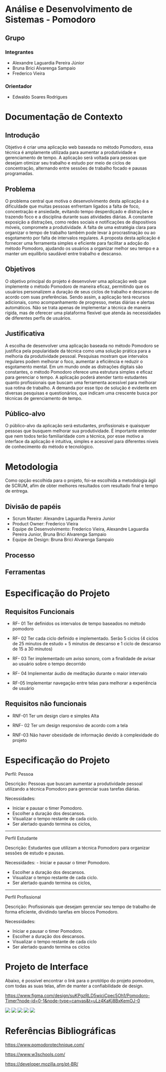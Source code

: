 # Análise e Desenvolvimento de Sistemas - Pomodoro

## Grupo
### Integrantes
* Alexandre Laguardia Pereira Júnior
* Bruna Brici Alvarenga Sampaio
* Frederico Vieira
### Orientador
* Edwaldo Soares Rodrigues

# Documentação de Contexto  

## Introdução
Objetivo é criar uma aplicação web baseada no método Pomodoro, essa técnica é
amplamente utilizada para aumentar a produtividade e gerenciamento de tempo. A
aplicação será voltada para pessoas que desejam otimizar seu trabalho e estudo por meio
de ciclos de concentração, alternando entre sessões de trabalho focado e pausas
programadas.

## Problema
O problema central que motiva o desenvolvimento desta aplicação é a dificuldade que
muitas pessoas enfrentam ligados a falta de foco, concentração e ansiedade, evitando
tempo desperdiçado e distrações e trazendo foco e a disciplina durante suas atividades
diárias. A constante exposição a distrações, como redes sociais e notificações de
dispositivos móveis, compromete a produtividade. A falta de uma estratégia clara para
organizar o tempo de trabalho também pode levar à procrastinação ou ao esgotamento por
falta de intervalos regulares. A proposta desta aplicação é fornecer uma ferramenta simples
e eficiente para facilitar a adoção do método Pomodoro, ajudando os usuários a organizar
melhor seu tempo e a manter um equilíbrio saudável entre trabalho e descanso.

## Objetivos
O objetivo principal do projeto é desenvolver uma aplicação web que implemente o método
Pomodoro de maneira eficaz, permitindo que os usuários personalizem a duração de seus
ciclos de trabalho e descanso de acordo com suas preferências. Sendo assim, a aplicação
terá recursos adicionais, como acompanhamento de progresso, metas diárias e alertas
automáticos. Não se trata apenas de implementar a técnica de maneira rígida, mas de
oferecer uma plataforma flexível que atenda às necessidades de diferentes perfis de
usuários.

## Justificativa
A escolha de desenvolver uma aplicação baseada no método Pomodoro se justifica pela
popularidade da técnica como uma solução prática para a melhoria da produtividade
pessoal. Pesquisas mostram que intervalos regulares podem melhorar o foco, aumentar a
eficiência e reduzir o esgotamento mental. Em um mundo onde as distrações digitais são
constantes, o método Pomodoro oferece uma estrutura simples e eficaz para gerenciar o
tempo. A aplicação poderá atender tanto estudantes quanto profissionais que buscam uma
ferramenta acessível para melhorar sua rotina de trabalho. A demanda por esse tipo de
solução é evidente em diversas pesquisas e questionários, que indicam uma crescente
busca por técnicas de gerenciamento de tempo.

## Público-alvo
O público-alvo da aplicação será estudantes, profissionais e quaisquer pessoas que
busquem melhorar sua produtividade. É importante entender que nem todos terão
familiaridade com a técnica, por esse motivo a interface da aplicação é intuitiva, simples e
acessível para diferentes níveis de conhecimento do método e tecnológico.

# Metodologia
Como opção escolhida para o projeto, foi-se escolhida a metodologia ágil de SCRUM, afim de obter melhores resultados com resultado final e tempo de entrega.

## Divisão de papéis
* Scrum Master: Alexandre Laguardia Pereira Junior
* Product Owner: Frederico Vieira
* Equipe de Desenvolvimento: Frederico Vieira, Alexandre Laguardia Pereira Junior, Bruna Brici Alvarenga Sampaio
* Equipe de Design: Bruna Brici Alvarenga Sampaio
## Processo
## Ferramentas

# Especificação do Projeto

## Requisitos Funcionais
* RF- 01 Ter definidos os intervalos de tempo baseados no método pomodoro

* RF- 02 Ter cada ciclo definido e implementado. Serão 5 ciclos (4 ciclos de 25 minutos de estudo + 5 minutos de descanso e 1 ciclo de descanso de 15 a 30 minutos)
* RF- 03 Ter implementado um aviso sonoro, com a finalidade de avisar ao usuário sobre o tempo decorrido

* RF- 04 Implementar áudio de meditação durante o maior intervalo

* RF-05 Implementar navegação entre telas para melhorar a experiência de usuário

## Requisitos não funcionais

* RNF-01 Ter um design claro e simples Alta

* RNF- 02 Ter um design responsivo de acordo com a tela

* RNF-03 Não haver obesidade de informação devido à complexidade do projeto


# Especificação do Projeto
Perfil: Pessoa

Descrição: Pessoas que buscam aumentar a produtividade pessoal utilizando a
técnica Pomodoro para gerenciar suas tarefas diárias.

Necessidades:
- Iniciar e pausar o timer Pomodoro.
- Escolher a duração dos descansos.
- Visualizar o tempo restante de cada ciclo.
- Ser alertado quando termina os ciclos,
____________
Perfil Estudante

Descrição: Estudantes que utilizam a técnica Pomodoro para organizar sessões de estudo e pausas.

Necessidades: - Iniciar e pausar o timer Pomodoro.
- Escolher a duração dos descansos.
- Visualizar o tempo restante de cada ciclo.
- Ser alertado quando termina os ciclos,
____________
Perfil Profissional

Descrição: Profissionais que desejam gerenciar seu tempo de trabalho de forma eficiente, dividindo tarefas em blocos Pomodoro.

Necessidades:
- Iniciar e pausar o timer Pomodoro.
- Escolher a duração dos descansos.
- Visualizar o tempo restante de cada ciclo
- Ser alertado quando termina os ciclos

# Projeto de Interface

Abaixo, é possível encontrar o link para o protótipo do projeto pomodoro, com todas as suas telas, afim de manter a confiabilidade de design.

https://www.figma.com/design/suKPgzRLD5wjcjCpec5Oh1/Pomodoro-Timer?node-id=0-1&node-type=canvas&t=uLz4KaKj8BxKemOJ-0

<img src="/assets/prototype-screenshot/image-01.jpeg">
<img src="/assets/prototype-screenshot/image-02.jpeg">
<img src="/assets/prototype-screenshot/image-03.jpeg">
<img src="/assets/prototype-screenshot/image-04.jpeg">
<img src="/assets/prototype-screenshot/image-05.jpeg">

# Referências Bibliográficas

https://www.pomodorotechnique.com/

https://www.w3schools.com/

https://developer.mozilla.org/pt-BR/
